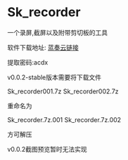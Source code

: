 # Sk_recorder
一个录屏,截屏以及附带剪切板的工具

软件下载地址:
[蓝奏云链接](https://skyler.lanzouv.com/b03pamz7i)

提取密码:acdx

v0.0.2-stable版本需要将下载文件

Sk_recorder001.7z Sk_recorder002.7z

重命名为

Sk_recorder.7z.001 Sk_recorder.7z.002

方可解压

v0.0.2截图预览暂时无法实现
